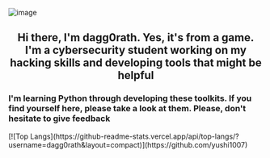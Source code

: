 <p align=”center”>
  
![image](https://user-images.githubusercontent.com/58988471/161172479-0fa3f862-ec52-4122-afd4-0abff3f54565.png)
  
</p>
<h2 align="center">
Hi there, I'm dagg0rath. Yes, it's from a game. I'm a cybersecurity student working on my hacking skills and developing tools that might be helpful
</h2>
<h3>
I'm learning Python through developing these toolkits. If you find yourself here, please take a look at them.
Please, don't hesitate to give feedback
</h3>
[![Top Langs](https://github-readme-stats.vercel.app/api/top-langs/?username=dagg0rath&layout=compact)](https://github.com/yushi1007)
